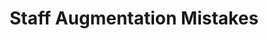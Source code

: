 ---
title: Staff Augmentation Mistakes
ExternalLink: https://f.hubspotusercontent30.net/hubfs/732832/Infographics/Staff%20Augmentation%20Mistakes%20Infographic.pdf
resources:
- name: "thumbnail"
  src: "staff-augmentation-mistakes.png"
---